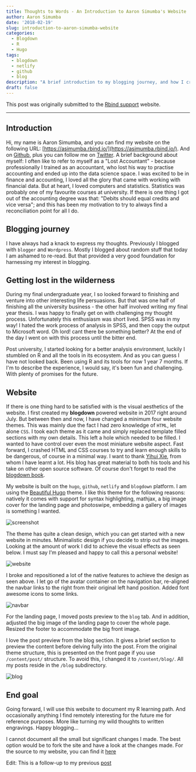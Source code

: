 ```yaml
---
title: Thoughts to Words - An Introduction to Aaron Simumba's Website
author: Aaron Simumba
date: '2018-02-19'
slug: introduction-to-aaron-simumba-website
categories:
  - Blogdown
  - R
  - Hugo
tags:
  - blogdown
  - netlify
  - github
  - blog
description: "A brief introduction to my blogging journey, and how I crafted my personal website"
draft: false
---
```

This post was originally submitted to the [Rbind support](https://support.rbind.io/2018/02/19/introduction-to-aaron-simumba-website/) website.
***

## Introduction

Hi, my name is Aaron Simumba, and you can find my website on the following URL: [https://asimumba.rbind.io/](https://asimumba.rbind.io/). And on  [Github](https://github.com/asimumba), plus you can follow me on [Twitter](https://twitter.com/asimumba21). A brief background about myself: I often like to refer to myself as a "Lost Accountant" - because professionally I trained as an accountant, who lost his way to practise accounting and ended up into the data science space. I was excited to be in finance and accounting, I loved all the glory that came with working with financial data. But at heart, I loved computers and statistics. Statistics was probably one of my favourite courses at university. If there is one thing I got out of the accounting degree was that: "Debits should equal credits and vice versa"; and this has been my motivation to try to always find a reconciliation point for all I do.


## Blogging journey

I have always had a knack to express my thoughts. Previously I blogged with `blogger` and `Wordpress`. Mostly I blogged about random stuff that today I am ashamed to re-read. But that provided a very good foundation for harnessing my interest in blogging. 

## Getting lost in the wilderness

During my final undergraduate year, I so looked forward to finishing and venture into other interesting life persuasions. But that was one half of finishing all the university business - the other half involved writing my final year thesis. I was happy to finally get on with challenging my thought process. Unfortunately this enthusiasm was short lived. SPSS was in my way! I hated the work process of analysis in SPSS, and then copy the output to Microsoft word. Oh lord! cant there be something better? At the end of the day I went on with this process until the bitter end.


Post university, I started looking for a better analysis environment, luckily I stumbled on R and all the tools in its ecosystem. And as you can guess I have not looked back. Been using R and its tools for  now 1 year 7 months. If I'm to describe the experience, I would say, it's been fun and challenging. With plenty of promises for the future. 


## Website

If there is one thing hard to be satisfied with is the visual aesthetics of the website. I first created my **blogdown** powered website in 2017 right around July. But between then and now, I have changed a minimum four website themes. This was mainly due the fact I had zero knowledge of `HTML`, let alone `CSS`. I took each theme as it came and simply replaced template filled sections with my own details. This left a hole which needed to be filled. I wanted to have control over even the most miniature website aspect. Fast forward, I crashed HTML and CSS courses to try and learn enough skills to be dangerous, of course in a minimal way. I want to thank [Yihui Xie](https://yihui.name/), from whom I have learnt a lot. His blog has great material to both his tools and his take on other open source software. Of course don't forget to read the [blogdown book](https://bookdown.org/yihui/blogdown/).

My website is built on the `hugo`, `github`, `netlify` and `blogdown` platform. I am using the [Beautiful Hugo](https://github.com/halogenica/beautifulhugo) theme. I like this theme for the following reasons: natively it comes with support for syntax highlighting, mathjax, a big image cover for the landing page and photoswipe, embedding a gallery of images is something I wanted.

![screenshot](https://user-images.githubusercontent.com/24398851/36398695-035a64fe-15d1-11e8-87b1-6a7c5ab65ad9.png)


The theme has quite a clean design, which you can get started with a new website in minutes. Minimalistic design if you decide to strip out the images. Looking at the amount of work I did to achieve the visual effects as seen below. I must say I'm pleased and happy to call this a personal website!

![website](https://user-images.githubusercontent.com/24398851/36397146-09733e62-15ca-11e8-9be1-a91244efc209.jpg)



I broke and repositioned a lot of the native features to achieve the design as seen above. I let go of the avatar container on the navigation bar, re-aligned the navbar links to the right from their original left hand position. Added font awesome icons to some links. 

![navbar](https://user-images.githubusercontent.com/24398851/36397152-0f79484c-15ca-11e8-9974-f8be9bef098a.png)


For the landing page, I moved posts preview to the `blog` tab. And in addition, adjusted the big image of the landing page to cover the whole page. Resized the footer to accommodate the big front image.

I love the post preview from the blog section. It gives a brief section to preview the content before delving fully into the post. From the original theme structure, this is presented on the front page if you use `/content/post/` structure. To avoid this, I changed it to `/content/blog/`. All my posts reside in the `/blog` subdirectory.

![blog](https://user-images.githubusercontent.com/24398851/36397317-016df4c2-15cb-11e8-986f-b33a31689bc6.jpg)

## End goal

Going forward, I will use this website to document my R learning path. And occasionally anything I find remotely interesting for the future me for reference purposes. More like turning my wild thoughts to written engravings. Happy blogging...

I cannot document all the small but significant changes I made. The best option would be to fork the site and have a look at the changes made. For the source to my website, you can find it [here](https://github.com/rbind/asimumba)


Edit: This is a follow-up to my previous [post](https://asimumba.rbind.io/blog/2017-07-03-building-a-website-with-blogdown-and-hugo/)
